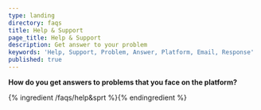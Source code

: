 ```yaml
---
type: landing
directory: faqs
title: Help & Support
page_title: Help & Support
description: Get answer to your problem
keywords: 'Help, Support, Problem, Answer, Platform, Email, Response'
published: true
---
```



**How do you get answers to problems that you face on the platform?**

{% ingredient /faqs/help&sprt %}{% endingredient %}
